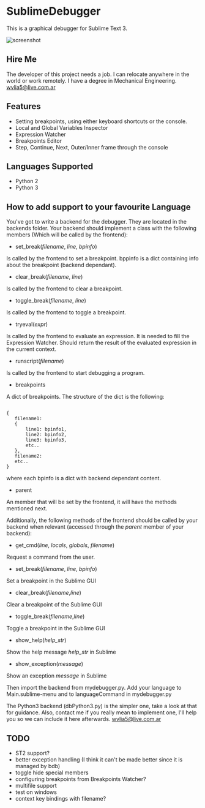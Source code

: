# SublimeDebugger

This is a graphical debugger for Sublime Text 3.

![screenshot](http://i.imgur.com/W6KpC35.png)

## Hire Me

The developer of this project needs a job. I can relocate anywhere in the world or work remotely. I have a degree in Mechanical Engineering. wvlia5@live.com.ar 

## Features

* Setting breakpoints, using either keyboard shortcuts or the console.
* Local and Global Variables Inspector
* Expression Watcher
* Breakpoints Editor
* Step, Continue, Next, Outer/Inner frame through the console

## Languages Supported

* Python 2
* Python 3

## How to add support to your favourite Language

You've got to write a backend for the debugger. They are located in the backends folder.
Your backend should implement a class with the following members (Which will be called by the frontend):

* set_break(*filename*, *line*, *bpinfo*)

 Is called by the frontend to set a breakpoint. bppinfo is a dict containing info about the breakpoint (backend dependant).

* clear_break(*filename*, *line*)

 Is called by the frontend to clear a breakpoint.

* toggle_break(*filename*, *line*)

 Is called by the frontend to toggle a breakpoint.

* tryeval(*expr*)

 Is called by the frontend to evaluate an expression. It is needed to fill the Expression Watcher. Should return the result of the evaluated expression in the current context.

* runscript(*filename*)

 Is called by the frontend to start debugging a program.

* breakpoints

 A dict of breakpoints. The structure of the dict is the following:
 ```
 
 {
	filename1:
	{
		line1: bpinfo1,
		line2: bpinfo2,
		line3: bpinfo3,
		etc..
	},
	filename2:
	etc..
 }

 ```
where each bpinfo is a dict with backend dependant content.

* parent

 An member that will be set by the frontend, it will have the methods mentioned next.

Additionally, the following methods of the frontend should be called by your backend when relevant (accessed through the *parent* member of your backend):

* get_cmd(*line*, *locals*, *globals*, *filename*)

 Request a command from the user.

* set_break(*filename*, *line*, *bpinfo*)

 Set a breakpoint in the Sublime GUI

* clear_break(*filename*,*line*)

 Clear a breakpoint of the Sublime GUI

* toggle_break(*filename*,*line*)

 Toggle a breakpoint in the Sublime GUI

* show_help(*help_str*)

 Show the help message *help_str* in Sublime

* show_exception(*message*)

 Show an exception *message* in Sublime

Then import the backend from mydebugger.py. Add your language to Main.sublime-menu and to languageCommand in mydebugger.py

The Python3 backend (dbPython3.py) is the simpler one, take a look at that for guidance. Also, contact me if you really mean to implement one, I'll help you so we can include it here afterwards. wvlia5@live.com.ar

## TODO

* ST2 support?
* better exception handling (I think it can't be made better since it is managed by bdb)
* toggle hide special members 
* configuring breakpoints from Breakpoints Watcher?
* multifile support
* test on windows
* context key bindings with filename?
